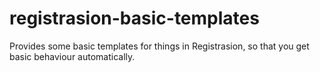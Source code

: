 # registrasion-basic-templates
Provides some basic templates for things in Registrasion, so that you get basic behaviour automatically.
